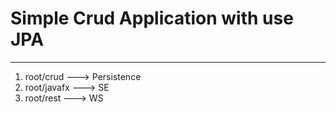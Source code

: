 # Simple Crud Application with use JPA

--------
1. root/crud    ---> Persistence 
2. root/javafx  ---> SE 
3. root/rest    ---> WS

